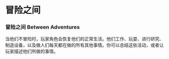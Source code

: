 # 冒险之间

### 冒险之间 Between Adventures

当他们不冒险时，玩家角色会恢复他们的正常生活。他们工作、玩耍、进行研究、制造设备，以及做人们每天都在做的所有其他事情。你可以总结这些活动，或者让玩家描述他们所做的事情。
